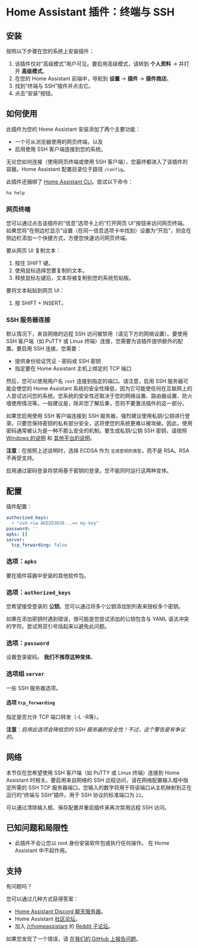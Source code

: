 # Home Assistant 插件：终端与 SSH

## 安装

按照以下步骤在您的系统上安装插件：

1. 该插件仅对“高级模式”用户可见。要启用高级模式，请转到 **个人资料** -> 并打开 **高级模式**。
2. 在您的 Home Assistant 前端中，导航到 **设置** -> **插件** -> **插件商店**。
3. 找到“终端与 SSH”插件并点击它。
4. 点击“安装”按钮。

## 如何使用

此插件为您的 Home Assistant 安装添加了两个主要功能：

- 一个可从浏览器使用的网页终端，以及
- 启用使用 SSH 客户端连接到您的系统。

无论您如何连接（使用网页终端或使用 SSH 客户端），您最终都进入了该插件的容器。Home Assistant 配置目录位于路径 `/config`。

此插件还捆绑了 [Home Assistant CLI](https://www.home-assistant.io/common-tasks/os#home-assistant-via-the-command-line)。尝试以下命令：

```bash
ha help
```

### 网页终端

您可以通过点击该插件的“信息”选项卡上的“打开网页 UI”按钮来访问网页终端。如果您将“在侧边栏显示”设置（在同一信息选项卡中找到）设置为“开启”，则会在侧边栏添加一个快捷方式，方便您快速访问网页终端。

要从网页 UI 复制文本：
1. 按住 SHIFT 键。
2. 使用鼠标选择您要复制的文本。
3. 释放鼠标左键后，文本将被复制到您的系统剪贴板。

要将文本粘贴到网页 UI：
1. 按 SHIFT + INSERT。

### SSH 服务器连接

默认情况下，来自网络的远程 SSH 访问被禁用（请见下方的网络设置）。要使用 SSH 客户端（如 PuTTY 或 Linux 终端）连接，您需要为该插件提供额外的配置。要启用 SSH 连接，您需要：

- 提供身份验证凭证 - 密码或 SSH 密钥
- 指定要在 Home Assistant 主机上绑定的 TCP 端口

然后，您可以使用用户名 `root` 连接到指定的端口。请注意，启用 SSH 服务器可能会使您的 Home Assistant 系统的安全性降低，因为它可能使任何在互联网上的人尝试访问您的系统。您系统的安全性还取决于您的网络设置、路由器设置、防火墙使用情况等。一般建议是，除非您了解后果，否则不要激活插件的这一部分。

如果您启用使用 SSH 客户端连接到 SSH 服务器，强烈建议使用私钥/公钥进行登录。只要您保持密钥的私有部分安全，这将使您的系统更难以被攻破。因此，使用密码通常被认为是一种不那么安全的机制。要生成私钥/公钥 SSH 密钥，请按照 [Windows 的说明][keygen-windows] 和 [其他平台的说明][keygen]。

**注意**：在按照上述说明时，选择 ECDSA 作为 `生成密钥的类型`，而不是 RSA。RSA 不再受支持。

启用通过密码登录将禁用基于密钥的登录。您不能同时运行这两种变体。

## 配置

插件配置：

```yaml
authorized_keys:
  - "ssh-rsa AKDJD3839...== my-key"
password: ''
apks: []
server:
  tcp_forwarding: false
```

### 选项：`apks`

要在插件容器中安装的其他软件包。

### 选项：`authorized_keys`

您希望接受登录的 **公钥**。您可以通过将多个公钥添加到列表来授权多个密钥。

如果在添加密钥时遇到错误，很可能是您尝试添加的公钥包含与 YAML 语法冲突的字符。尝试用双引号括起来以避免此问题。

### 选项：`password`

设置登录密码。 **我们不推荐这种变体**。

### 选项组 `server`

一些 SSH 服务器选项。

#### 选项 `tcp_forwarding`

指定是否允许 TCP 端口转发（-L -R等）。

**注意**：_启用此选项会降低您的 SSH 服务器的安全性！不过，这个警告是有争议的。_

## 网络

本节仅在您希望使用 SSH 客户端（如 PuTTY 或 Linux 终端）连接到 Home Assistant 时相关。要启用来自网络的 SSH 远程访问，请在网络配置输入框中指定所需的 SSH TCP 服务器端口。您输入的数字将用于将该端口从主机映射到正在运行的“终端与 SSH”插件。用于 SSH 协议的标准端口为 `22`。  

可以通过清除输入框、保存配置并重启插件来再次禁用远程 SSH 访问。

## 已知问题和局限性

- 此插件不会让您以 root 身份安装软件包或执行任何操作。
  在 Home Assistant 中不起作用。

## 支持

有问题吗？

您可以通过几种方式获得答案：

- [Home Assistant Discord 聊天服务器][discord]。
- Home Assistant [社区论坛][forum]。
- 加入 [/r/homeassistant][reddit] 的 [Reddit 子论坛][reddit]。

如果您发现了一个错误，请 [在我们的 GitHub 上报告问题][issue]。

[discord]: https://discord.gg/c5DvZ4e
[forum]: https://community.home-assistant.io
[issue]: https://github.com/home-assistant/addons/issues
[keygen-windows]: https://www.digitalocean.com/community/tutorials/how-to-create-ssh-keys-with-putty-to-connect-to-a-vps
[keygen]: https://docs.github.com/en/authentication/connecting-to-github-with-ssh/generating-a-new-ssh-key-and-adding-it-to-the-ssh-agent
[reddit]: https://reddit.com/r/homeassistant